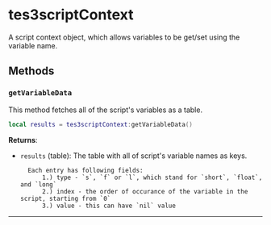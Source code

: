 # tes3scriptContext

A script context object, which allows variables to be get/set using the variable name.

## Methods

### `getVariableData`

This method fetches all of the script's variables as a table.

```lua
local results = tes3scriptContext:getVariableData()
```

**Returns**:

* `results` (table): The table with all of script's variable names as keys. 
        
        Each entry has following fields:
            1.) type - `s`, `f` or `l`, which stand for `short`, `float`, and `long`
            2.) index - the order of occurance of the variable in the script, starting from `0`
            3.) value - this can have `nil` value

***

